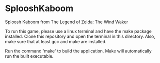 # SplooshKaboom
Sploosh Kaboom from The Legend of Zelda: The Wind Waker

To run this game, please use a linux terminal and have the make package installed. Clone this repository and open the terminal in this directory. Also, make sure that at least gcc and make are installed. 

Run the command 'make' to build the application. Make will automatically run the built executable.